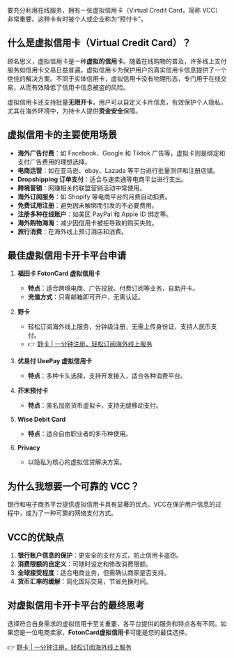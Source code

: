 要充分利用在线服务，拥有一张虚拟信用卡（Virtual Credit Card，简称 VCC）非常重要。这种卡有时被个人或企业称为“预付卡”。

## 什么是虚拟信用卡（Virtual Credit Card）？

顾名思义，虚拟信用卡是一种**虚拟的信用卡**。随着在线购物的普及，许多线上支付服务如信用卡交易日益普遍。虚拟信用卡为保护用户的真实信用卡信息提供了一个绝佳的解决方案。不同于实体信用卡，虚拟信用卡没有物理形态，专门用于在线交易，从而有效降低了信用卡信息被盗的风险。

虚拟信用卡还支持批量**无限开卡**，用户可以自定义卡片信息，有效保护个人隐私，尤其在海外环境中，为持卡人提供**资金安全**保障。

## 虚拟信用卡的主要使用场景

- **海外广告付费**：如 Facebook、Google 和 Tiktok 广告等，虚拟卡则是绑定和支付广告费用的理想选择。
- **电商运营**：如在亚马逊、ebay、Lazada 等平台进行批量测评和注册店铺。
- **Dropshipping 订单支付**：适合与速卖通等电商平台进行支出。
- **跨境营销**：网赚相关的联盟营销活动中常使用。
- **海外订阅服务**：如 Shopify 等电商平台的月费自动扣费。
- **免费试用注册**：避免因未解绑而引发的不必要费用。
- **注册多种在线账户**：如美区 PayPal 和 Apple ID 绑定等。
- **海外购物海淘**：减少因信用卡被拒导致的购买失败。
- **旅行消费**：在海外线上预订酒店和消费。

## 最佳虚拟信用卡开卡平台申请

1. **福田卡 FotonCard 虚拟信用卡**
   - **特点**：适合跨境电商、广告投放、付费订阅等业务，自助开卡。
   - **充值方式**：只需邮箱即可开户，无需认证。

2. **野卡**
   - 轻松订阅海外线上服务，分钟级注册，无需上传身份证，支持人民币支付。
   - 👉 [野卡 | 一分钟注册，轻松订阅海外线上服务](https://bit.ly/bewildcard)

3. **优易付 UeePay 虚拟信用卡**
   - **特点**：多种卡头选择，支持开发接入，适合各种消费平台。

4. **芥末预付卡**
   - **特点**：匿名加密货币虚拟卡，支持无缝移动支付。

5. **Wise Debit Card**
   - **特点**：适合自由职业者的多币种使用。

6. **Privacy**
   - 以隐私为核心的虚拟信贷解决方案。

## 为什么我想要一个可靠的 VCC？

银行和电子商务平台提供虚拟信用卡具有显著的优点。VCC在保护用户信息的过程中，成为了一种可靠的网络支付方式。

## VCC的优缺点

1. **银行账户信息的保护**：更安全的支付方式，防止信用卡盗窃。
2. **消费限额的自定义**：可随时设定和修改消费限额。
3. **全球接受程度**：适合电商业务，但需确认商家是否支持。
4. **货币汇率的缓解**：简化国际交易，节省兑换时间。

## 对虚拟信用卡开卡平台的最终思考

选择符合自身需求的虚拟信用卡至关重要，各平台提供的服务和特点各有不同。如果您是一位电商卖家，**FotonCard虚拟信用卡**可能是您的最佳选择。

👉 [野卡 | 一分钟注册，轻松订阅海外线上服务](https://bit.ly/bewildcard)